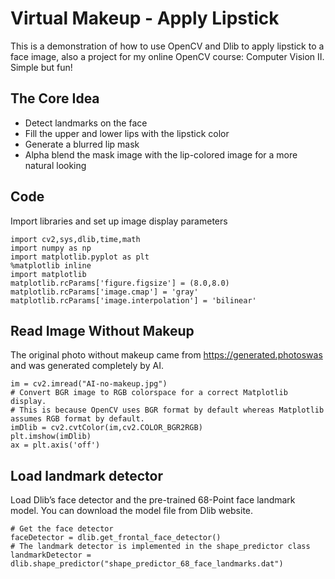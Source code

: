 # Virtual Makeup - Apply Lipstick

This is a demonstration of how to use OpenCV and Dlib to apply lipstick to a face image, also a project for my online OpenCV course: Computer Vision II. Simple but fun!

## The Core Idea

- Detect landmarks on the face
- Fill the upper and lower lips with the lipstick color
- Generate a blurred lip mask
- Alpha blend the mask image with the lip-colored image for a more natural looking

## Code

Import libraries and set up image display parameters

```
import cv2,sys,dlib,time,math
import numpy as np
import matplotlib.pyplot as plt
%matplotlib inline
import matplotlib
matplotlib.rcParams['figure.figsize'] = (8.0,8.0)
matplotlib.rcParams['image.cmap'] = 'gray'
matplotlib.rcParams['image.interpolation'] = 'bilinear'
```

## Read Image Without Makeup

The original photo without makeup came from https://generated.photoswas and was generated completely by AI.

```
im = cv2.imread("AI-no-makeup.jpg")
# Convert BGR image to RGB colorspace for a correct Matplotlib display. 
# This is because OpenCV uses BGR format by default whereas Matplotlib assumes RGB format by default. 
imDlib = cv2.cvtColor(im,cv2.COLOR_BGR2RGB)
plt.imshow(imDlib)
ax = plt.axis('off')
```

## Load landmark detector

Load Dlib’s face detector and the pre-trained 68-Point face landmark model. You can download the model file from Dlib website.

```
# Get the face detector
faceDetector = dlib.get_frontal_face_detector()
# The landmark detector is implemented in the shape_predictor class
landmarkDetector = dlib.shape_predictor("shape_predictor_68_face_landmarks.dat")
```

